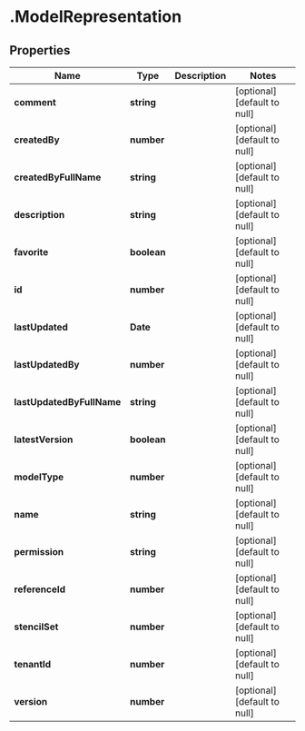 # .ModelRepresentation

## Properties
Name | Type | Description | Notes
------------ | ------------- | ------------- | -------------
**comment** | **string** |  | [optional] [default to null]
**createdBy** | **number** |  | [optional] [default to null]
**createdByFullName** | **string** |  | [optional] [default to null]
**description** | **string** |  | [optional] [default to null]
**favorite** | **boolean** |  | [optional] [default to null]
**id** | **number** |  | [optional] [default to null]
**lastUpdated** | **Date** |  | [optional] [default to null]
**lastUpdatedBy** | **number** |  | [optional] [default to null]
**lastUpdatedByFullName** | **string** |  | [optional] [default to null]
**latestVersion** | **boolean** |  | [optional] [default to null]
**modelType** | **number** |  | [optional] [default to null]
**name** | **string** |  | [optional] [default to null]
**permission** | **string** |  | [optional] [default to null]
**referenceId** | **number** |  | [optional] [default to null]
**stencilSet** | **number** |  | [optional] [default to null]
**tenantId** | **number** |  | [optional] [default to null]
**version** | **number** |  | [optional] [default to null]


